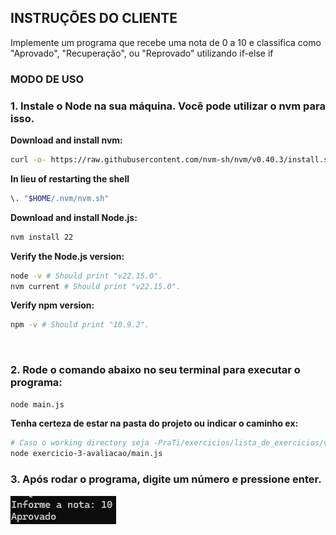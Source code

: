## INSTRUÇÕES DO CLIENTE

Implemente um programa que recebe uma nota de 0 a 10 e classifica como
"Aprovado", "Recuperação", ou "Reprovado" utilizando if-else if

### MODO DE USO

### 1. Instale o Node na sua máquina. Você pode utilizar o nvm para isso.

**Download and install nvm:**

```sh
curl -o- https://raw.githubusercontent.com/nvm-sh/nvm/v0.40.3/install.sh | bash
```

**In lieu of restarting the shell**

```sh
\. "$HOME/.nvm/nvm.sh"
```

**Download and install Node.js:**

```sh
nvm install 22
```

**Verify the Node.js version:**

```sh
node -v # Should print "v22.15.0".
nvm current # Should print "v22.15.0".
```

**Verify npm version:**

```sh
npm -v # Should print "10.9.2".
```

<br />

### 2. Rode o comando abaixo no seu terminal para executar o programa:

```sh
node main.js
```

**Tenha certeza de estar na pasta do projeto ou indicar o caminho ex:**

```sh
# Caso o working directory seja -PraTi/exercicios/lista_de_exercicios/v1
node exercicio-3-avaliacao/main.js
```

### 3. Após rodar o programa, digite um número e pressione enter.<br />

![alt text](../assets/avaliacao.png)